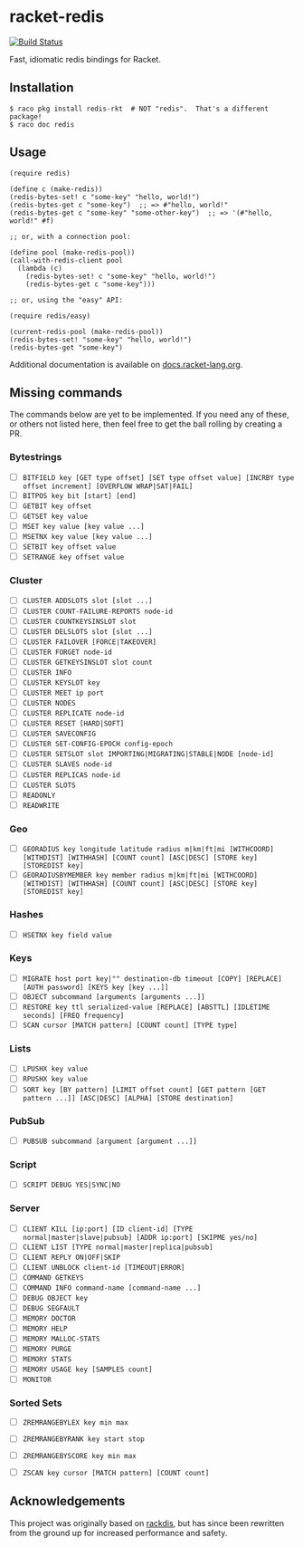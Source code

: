 # racket-redis

[![Build Status](https://img.shields.io/endpoint.svg?url=https%3A%2F%2Factions-badge.atrox.dev%2FBogdanp%2Fracket-redis%2Fbadge&style=flat)](https://actions-badge.atrox.dev/Bogdanp/racket-redis/goto)

Fast, idiomatic redis bindings for Racket.

## Installation

    $ raco pkg install redis-rkt  # NOT "redis".  That's a different package!
    $ raco doc redis

## Usage

```racket
(require redis)

(define c (make-redis))
(redis-bytes-set! c "some-key" "hello, world!")
(redis-bytes-get c "some-key")  ;; => #"hello, world!"
(redis-bytes-get c "some-key" "some-other-key")  ;; => '(#"hello, world!" #f)

;; or, with a connection pool:

(define pool (make-redis-pool))
(call-with-redis-client pool
  (lambda (c)
    (redis-bytes-set! c "some-key" "hello, world!")
    (redis-bytes-get c "some-key")))

;; or, using the "easy" API:

(require redis/easy)

(current-redis-pool (make-redis-pool))
(redis-bytes-set! "some-key" "hello, world!")
(redis-bytes-get "some-key")
```

Additional documentation is available on [docs.racket-lang.org][docs].

## Missing commands

The commands below are yet to be implemented.  If you need any of
these, or others not listed here, then feel free to get the ball
rolling by creating a PR.

### Bytestrings

* [ ] `BITFIELD key [GET type offset] [SET type offset value] [INCRBY type offset increment] [OVERFLOW WRAP|SAT|FAIL]`
* [ ] `BITPOS key bit [start] [end]`
* [ ] `GETBIT key offset`
* [ ] `GETSET key value`
* [ ] `MSET key value [key value ...]`
* [ ] `MSETNX key value [key value ...]`
* [ ] `SETBIT key offset value`
* [ ] `SETRANGE key offset value`

### Cluster

* [ ] `CLUSTER ADDSLOTS slot [slot ...]`
* [ ] `CLUSTER COUNT-FAILURE-REPORTS node-id`
* [ ] `CLUSTER COUNTKEYSINSLOT slot`
* [ ] `CLUSTER DELSLOTS slot [slot ...]`
* [ ] `CLUSTER FAILOVER [FORCE|TAKEOVER]`
* [ ] `CLUSTER FORGET node-id`
* [ ] `CLUSTER GETKEYSINSLOT slot count`
* [ ] `CLUSTER INFO`
* [ ] `CLUSTER KEYSLOT key`
* [ ] `CLUSTER MEET ip port`
* [ ] `CLUSTER NODES`
* [ ] `CLUSTER REPLICATE node-id`
* [ ] `CLUSTER RESET [HARD|SOFT]`
* [ ] `CLUSTER SAVECONFIG`
* [ ] `CLUSTER SET-CONFIG-EPOCH config-epoch`
* [ ] `CLUSTER SETSLOT slot IMPORTING|MIGRATING|STABLE|NODE [node-id]`
* [ ] `CLUSTER SLAVES node-id`
* [ ] `CLUSTER REPLICAS node-id`
* [ ] `CLUSTER SLOTS`
* [ ] `READONLY`
* [ ] `READWRITE`

### Geo

* [ ] `GEORADIUS key longitude latitude radius m|km|ft|mi [WITHCOORD] [WITHDIST] [WITHHASH] [COUNT count] [ASC|DESC] [STORE key] [STOREDIST key]`
* [ ] `GEORADIUSBYMEMBER key member radius m|km|ft|mi [WITHCOORD] [WITHDIST] [WITHHASH] [COUNT count] [ASC|DESC] [STORE key] [STOREDIST key]`

### Hashes

* [ ] `HSETNX key field value`

### Keys

* [ ] `MIGRATE host port key|"" destination-db timeout [COPY] [REPLACE] [AUTH password] [KEYS key [key ...]]`
* [ ] `OBJECT subcommand [arguments [arguments ...]]`
* [ ] `RESTORE key ttl serialized-value [REPLACE] [ABSTTL] [IDLETIME seconds] [FREQ frequency]`
* [ ] `SCAN cursor [MATCH pattern] [COUNT count] [TYPE type]`

### Lists

* [ ] `LPUSHX key value`
* [ ] `RPUSHX key value`
* [ ] `SORT key [BY pattern] [LIMIT offset count] [GET pattern [GET pattern ...]] [ASC|DESC] [ALPHA] [STORE destination]`

### PubSub

* [ ] `PUBSUB subcommand [argument [argument ...]]`

### Script

* [ ] `SCRIPT DEBUG YES|SYNC|NO`

### Server

* [ ] `CLIENT KILL [ip:port] [ID client-id] [TYPE normal|master|slave|pubsub] [ADDR ip:port] [SKIPME yes/no]`
* [ ] `CLIENT LIST [TYPE normal|master|replica|pubsub]`
* [ ] `CLIENT REPLY ON|OFF|SKIP`
* [ ] `CLIENT UNBLOCK client-id [TIMEOUT|ERROR]`
* [ ] `COMMAND GETKEYS`
* [ ] `COMMAND INFO command-name [command-name ...]`
* [ ] `DEBUG OBJECT key`
* [ ] `DEBUG SEGFAULT`
* [ ] `MEMORY DOCTOR`
* [ ] `MEMORY HELP`
* [ ] `MEMORY MALLOC-STATS`
* [ ] `MEMORY PURGE`
* [ ] `MEMORY STATS`
* [ ] `MEMORY USAGE key [SAMPLES count]`
* [ ] `MONITOR`

### Sorted Sets

* [ ] `ZREMRANGEBYLEX key min max`
* [ ] `ZREMRANGEBYRANK key start stop`
* [ ] `ZREMRANGEBYSCORE key min max`
* [ ] `ZSCAN key cursor [MATCH pattern] [COUNT count]`


## Acknowledgements

This project was originally based on [rackdis], but has since been
rewritten from the ground up for increased performance and safety.


[docs]: https://docs.racket-lang.org/redis@redis-doc/index.html
[rackdis]: https://github.com/eu90h/rackdis
